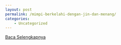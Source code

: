 ```yaml
---
layout: post
permalink: /mimpi-berkelahi-dengan-jin-dan-menang/
categories:
    - Uncategorized
---
```


[Baca Selengkapnya](/05)